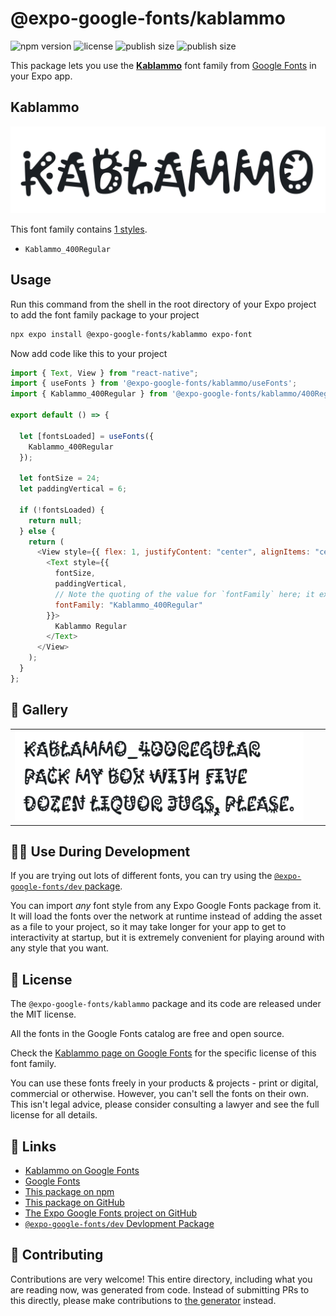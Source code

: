 # @expo-google-fonts/kablammo

![npm version](https://flat.badgen.net/npm/v/@expo-google-fonts/kablammo)
![license](https://flat.badgen.net/github/license/expo/google-fonts)
![publish size](https://flat.badgen.net/packagephobia/install/@expo-google-fonts/kablammo)
![publish size](https://flat.badgen.net/packagephobia/publish/@expo-google-fonts/kablammo)

This package lets you use the [**Kablammo**](https://fonts.google.com/specimen/Kablammo) font family from [Google Fonts](https://fonts.google.com/) in your Expo app.

## Kablammo

![Kablammo](./font-family.png)

This font family contains [1 styles](#-gallery).

- `Kablammo_400Regular`

## Usage

Run this command from the shell in the root directory of your Expo project to add the font family package to your project

```sh
npx expo install @expo-google-fonts/kablammo expo-font
```

Now add code like this to your project

```js
import { Text, View } from "react-native";
import { useFonts } from '@expo-google-fonts/kablammo/useFonts';
import { Kablammo_400Regular } from '@expo-google-fonts/kablammo/400Regular';

export default () => {

  let [fontsLoaded] = useFonts({
    Kablammo_400Regular
  });

  let fontSize = 24;
  let paddingVertical = 6;

  if (!fontsLoaded) {
    return null;
  } else {
    return (
      <View style={{ flex: 1, justifyContent: "center", alignItems: "center" }}>
        <Text style={{
          fontSize,
          paddingVertical,
          // Note the quoting of the value for `fontFamily` here; it expects a string!
          fontFamily: "Kablammo_400Regular"
        }}>
          Kablammo Regular
        </Text>
      </View>
    );
  }
};
```

## 🔡 Gallery


||||
|-|-|-|
|![Kablammo_400Regular](./400Regular/Kablammo_400Regular.ttf.png)||||


## 👩‍💻 Use During Development

If you are trying out lots of different fonts, you can try using the [`@expo-google-fonts/dev` package](https://github.com/expo/google-fonts/tree/master/font-packages/dev#readme).

You can import _any_ font style from any Expo Google Fonts package from it. It will load the fonts over the network at runtime instead of adding the asset as a file to your project, so it may take longer for your app to get to interactivity at startup, but it is extremely convenient for playing around with any style that you want.


## 📖 License

The `@expo-google-fonts/kablammo` package and its code are released under the MIT license.

All the fonts in the Google Fonts catalog are free and open source.

Check the [Kablammo page on Google Fonts](https://fonts.google.com/specimen/Kablammo) for the specific license of this font family.

You can use these fonts freely in your products & projects - print or digital, commercial or otherwise. However, you can't sell the fonts on their own. This isn't legal advice, please consider consulting a lawyer and see the full license for all details.

## 🔗 Links

- [Kablammo on Google Fonts](https://fonts.google.com/specimen/Kablammo)
- [Google Fonts](https://fonts.google.com/)
- [This package on npm](https://www.npmjs.com/package/@expo-google-fonts/kablammo)
- [This package on GitHub](https://github.com/expo/google-fonts/tree/master/font-packages/kablammo)
- [The Expo Google Fonts project on GitHub](https://github.com/expo/google-fonts)
- [`@expo-google-fonts/dev` Devlopment Package](https://github.com/expo/google-fonts/tree/master/font-packages/dev)

## 🤝 Contributing

Contributions are very welcome! This entire directory, including what you are reading now, was generated from code. Instead of submitting PRs to this directly, please make contributions to [the generator](https://github.com/expo/google-fonts/tree/master/packages/generator) instead.
